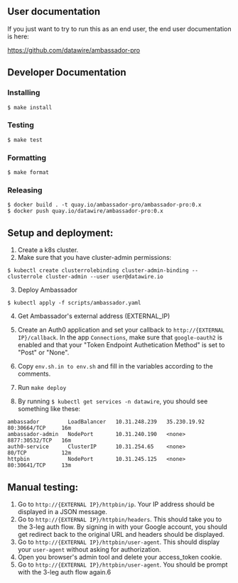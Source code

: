 ## User documentation

If you just want to try to run this as an end user, the end user documentation is here:

https://github.com/datawire/ambassador-pro

## Developer Documentation

### Installing
```
$ make install
```

### Testing
```
$ make test
```

### Formatting
```
$ make format
```

### Releasing
```
$ docker build . -t quay.io/ambassador-pro/ambassador-pro:0.x
$ docker push quay.io/datawire/ambassador-pro:0.x
```

## Setup and deployment:

1. Create a k8s cluster.
2. Make sure that you have cluster-admin permissions:
```
$ kubectl create clusterrolebinding cluster-admin-binding --clusterrole cluster-admin --user user@datawire.io
```

3. Deploy Ambassador
```
$ kubectl apply -f scripts/ambassador.yaml
```
4. Get Ambassador's external address (EXTERNAL_IP)

5. Create an Auth0 application and set your callback to `http://{EXTERNAL IP}/callback`. In the app `Connections`, make sure that `google-oauth2` is enabled and that your "Token Endpoint Authetication Method" is set to "Post" or "None".

6. Copy `env.sh.in to env.sh` and fill in the variables according to the comments.

7.  Run `make deploy`

8. By running `$ kubectl get services -n datawire`, you should see something like these:
```
ambassador         LoadBalancer   10.31.248.239   35.230.19.92   80:30664/TCP     16m
ambassador-admin   NodePort       10.31.240.190   <none>         8877:30532/TCP   16m
auth0-service      ClusterIP      10.31.254.65    <none>         80/TCP           12m
httpbin            NodePort       10.31.245.125   <none>         80:30641/TCP     13m
```

## Manual testing:

1. Go to `http://{EXTERNAL IP}/httpbin/ip`. Your IP address should be displayed in a JSON message.
2. Go to `http://{EXTERNAL IP}/httpbin/headers`. This should take you to the 3-leg auth flow. By signing in with your Google account, you should get redirect back to the original URL and headers should be displayed.
3. Go to `http://{EXTERNAL IP}/httpbin/user-agent`. This should display your `user-agent` without asking for authorization.
4. Open you browser's admin tool and delete your access_token cookie.
5. Go to `http://{EXTERNAL IP}/httpbin/user-agent`. You should be prompt with the 3-leg auth flow again.6
